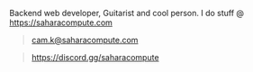Backend web developer, Guitarist and cool person. I do stuff @ https://saharacompute.com

> cam.k@saharacompute.com

> https://discord.gg/saharacompute
<!--
**Crazys-Corner/Crazys-Corner** is a ✨ _special_ ✨ repository because its `README.md` (this file) appears on your GitHub profile.

Here are some ideas to get you started:

- 🔭 I’m currently working on ...
- 🌱 I’m currently learning ...
- 👯 I’m looking to collaborate on ...
- 🤔 I’m looking for help with ...
- 💬 Ask me about ...
- 📫 How to reach me: ...
- 😄 Pronouns: ...
- ⚡ Fun fact: ...
-->
